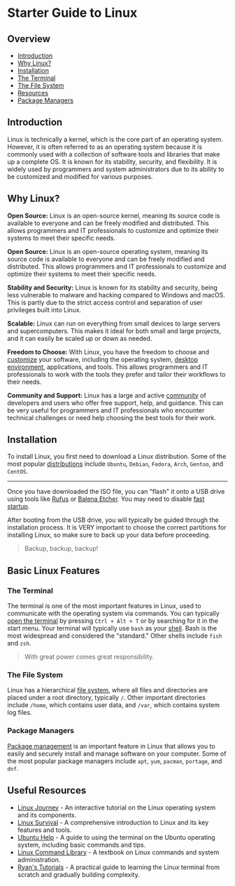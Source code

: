 
# Starter Guide to Linux

## Overview

- [Introduction](#introduction)
- [Why Linux?](#why-linux)
- [Installation](#installation)
- [The Terminal](#the-terminal)
- [The File System](#the-file-system)
- [Resources](#useful-resources)
- [Package Managers](#package-managers)

## Introduction

Linux is technically a kernel, which is the core part of an operating system.
However, it is often referred to as an operating system because it is commonly
used with a collection of software tools and libraries that make up a complete
OS. It is known for its stability, security, and flexibility. It is widely used
by programmers and system administrators due to its ability to be customized
and modified for various purposes.

## Why Linux?

**Open Source:** Linux is an open-source kernel, meaning its source code is
available to everyone and can be freely modified and distributed. This allows
programmers and IT professionals to customize and optimize their systems to
meet their specific needs.

**Open Source:** Linux is an open-source operating system, meaning its source
code is available to everyone and can be freely modified and distributed. This
allows programmers and IT professionals to customize and optimize their systems
to meet their specific needs.

**Stability and Security:** Linux is known for its stability and security,
being less vulnerable to malware and hacking compared to Windows and macOS.
This is partly due to the strict access control and separation of user
privileges built into Linux.

**Scalable:** Linux can run on everything from small devices to large servers
and supercomputers. This makes it ideal for both small and large projects, and
it can easily be scaled up or down as needed.

**Freedom to Choose:** With Linux, you have the freedom to choose and
[customize](https://www.reddit.com/r/unixporn/) your software, including the operating system, [desktop environment](https://wiki.gentoo.org/wiki/Desktop_environment), applications,
and tools. This allows programmers and IT professionals to work with the tools
they prefer and tailor their workflows to their needs.

**Community and Support:** Linux has a large and active
[community](https://www.reddit.com/r/linux/) of developers and users who offer
free support, help, and guidance. This can be very useful for programmers and
IT professionals who encounter technical challenges or need help choosing the
best tools for their work.

## Installation

To install Linux, you first need to download a Linux distribution. Some of the
most popular [distributions](https://distrowatch.com/) include `Ubuntu`,
`Debian`, `Fedora`, `Arch`, `Gentoo`, and `CentOS`.

---

Once you have downloaded the ISO file, you can "flash" it onto a USB drive
using tools like [Rufus](https://rufus.ie/en/) or [Balena
Etcher](https://www.balena.io/etcher). You may need to disable [fast startup](https://help.uaudio.com/hc/en-us/articles/213195423-How-To-Disable-Fast-Startup-in-Windows-10).

After booting from the USB drive, you will typically be guided through the
installation process. It is VERY important to choose the correct partitions for
installing Linux, so make sure to back up your data before proceeding.

> Backup, backup, backup!

## Basic Linux Features

### The Terminal

The terminal is one of the most important features in Linux, used to
communicate with the operating system via commands. You can typically [open the terminal](https://www.makeuseof.com/how-to-open-terminal-in-linux/) by pressing
`Ctrl + Alt + T` or by searching for it in the start menu. Your terminal will
typically use `bash` as your
[shell](https://www.gnu.org/software/bash/manual/html_node/What-is-a-shell_003f.html).
Bash is the most widespread and considered the "standard." Other shells include
`fish` and `zsh`.

> With great power comes great responsibility.

### The File System

Linux has a hierarchical [file system](https://access.redhat.com/documentation/en-us/red_hat_enterprise_linux/4/html/reference_guide/s1-filesystem-fhs),
where all files and directories are placed under a root directory, typically
`/`. Other important directories include `/home`, which contains user data, and
`/var`, which contains system log files.

### Package Managers

[Package management](https://itsfoss.com/package-manager/) is an important
feature in Linux that allows you to easily and securely install and manage
software on your computer. Some of the most popular package managers include
`apt`, `yum`, `pacman`, `portage`, and `dnf`.

## Useful Resources

- [Linux Journey](https://linuxjourney.com/) - An interactive tutorial on the
Linux operating system and its components.
- [Linux Survival](https://linuxsurvival.com/linux-tutorial-introduction/) - A
comprehensive introduction to Linux and its key features and tools.
- [Ubuntu Help](https://help.ubuntu.com/community/UsingTheTerminal) - A guide
to using the terminal on the Ubuntu operating system, including basic commands
and tips.
- [Linux Command Library](https://lym.readthedocs.io/en/latest/) - A textbook
on Linux commands and system administration.
- [Ryan's Tutorials](https://ryanstutorials.net/linuxtutorial/) - A practical
guide to learning the Linux terminal from scratch and gradually building
complexity.
